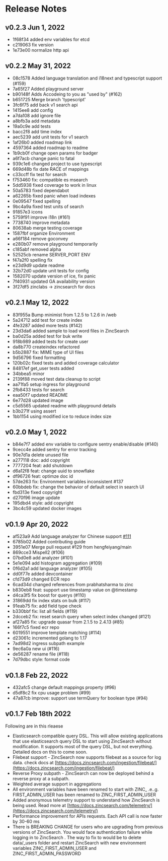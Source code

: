 # Release Notes

## v0.2.3 Jun 1, 2022

- 1f68f34 added env variables for etcd
- c219063 fix version
- 1e73e00 normalize http api

## v0.2.2 May 31, 2022

- 08c1578 Added language translation and i18next and typescript support (#159)
- 7a65f27 Added playground server
- b90148f Adds Accodeing to you as "used by" (#162)
- b651725 Merge branch 'typescript'
- 3fc6f75 add back v1 search api
- 1415ee8 add config
- a7da108 add ignore file
- a8bfb3a add metadata
- 19a0c9e add tests
- bacc2f8 add time index
- aec5239 add unit tests for v1 search
- 1af26b0 added roadmap link
- 4597364 added roadmap to readme
- 1b9cb0f change open params for badger
- a6f7acb change panic to fatal
- 939c1e6 changed project to use typescript
- 669d48b fix date RACE of mappings
- c33ccff fix test for search
- f753460 fix: compatible es msearch
- 5dd5938 fixed coverage to work in linux
- 50a5783 fixed dependabot
- a62265b fixed panic when load indexes
- 0e09547 fixed spelling
- 9bc4a9a fixed test units of search
- 91857e3 icons
- 5759f91 improve i18n (#161)
- 7738740 improve metadata
- 80638ab merge testing coverage
- 1587fbf organize Environment
- a66f184 remove goconvey
- e280b07 remove playground temporarily
- c185abf removed alpha
- 52525cb rename SERVER_PORT ENV
- f47a2f0 spelling fix
- e23d9d9 update readme
- 32b72d0 update unit tests for config
- 1582070 update version of ice, fix panic
- 7f40931 updated GA availability version
- 3f27df5 zinclabs -> zincsearch for docs

## v0.2.1 May 12, 2022

- 83f955a Bump minimist from 1.2.5 to 1.2.6 in /web
- 5a24712 add test for create index
- 4fe3287 added more tests (#142)
- 23d3da6 added sample to load word files in ZincSearch
- ba0d25a added test for buk write
- 918b989 added tests for create user
- da8b770 createindex refactored
- b5b2887 fix: MIME type of UI files
- 9d56796 fixed formatting
- 120b02c fixed tests and added coverage calculator
- 84817ef get_user tests added
- 34bbea5 minor
- 2139f88 moved test data cleanup to script
- aa71fa5 setup ingress for playground
- 2fb8433 tests for search
- eaa50f7 updated README
- 6e77d28 updated image
- c5d5565 updated readme with playground details
- b3b271f using assert
- 1bb1154 using modified ice to reduce index size

## v0.2.0 May 1, 2022

- b84e7f7 added env variable to configure sentry enable/disable (#140)
- 9cecc4e added sentry for error tracking
- 90e7d1a delete unused file
- a277118 doc: add copyright
- 7777204 feat: add shutdown
- d6a12f8 feat: change uuid to snowflake
- df96726 feat: optimze doc id
- 57de263 fix: Environment variables inconsistent #137
- 60bbdeb fix: change the behavior of default select in search UI
- fbd313e fixed copyright
- d270f96 image update
- 195dbd4 style: add copyright
- 3bc4c59 updated docker images

## v0.1.9 Apr 20, 2022

- af523a9 Add language analyzer for Chinese support [#111](https://github.com/zinclabs/zinc/pull/111)
- 6785b02 Added contributing guide
- 3951e07 Merge pull request #129 from hengfeiyang/main
- 869cce3 Mispell2 (#106)
- 07bd0e8 add analyzer (#101)
- 5e1e094 add histogram aggregation (#109)
- 0f6d2a1 add language analyzer (#105)
- dd0f77e added devcontainer
- cfd73d9 changed ECR repo
- 6cad34d changed references from prabhatsharma to zinc
- b830eb8 feat: support use timestamp value on @timestamp
- d4ca3f5 fix boost for querys (#110)
- 31869dd fix index stats on bulk (#117)
- 91eab75 fix: add field type check
- b330bbf fix: list all fields (#119)
- 2dcceb2 fix: reset search query when select index changed (#121)
- af27a85 fix: upgrade quasar from 2.1.5 to 2.4.13 (#85)
- 166f7c5 fixed ecr repo
- 6019551 improve template matching (#114)
- d23061c incremented golang to 1.17
- 7ad98d2 ingress subpath example
- 9ec6a0a new ui (#116)
- de56287 rename file (#118)
- 7d79dbc style: format code

## v0.1.8 Feb 22, 2022

- 432afc5 change default mappings property (#96)
- d5df8c2 fix cpu usage problem (#99)
- 47a87cb improve: support use termQuery for boolean type (#94)

## v0.1.7 Feb 18th 2022

Following are in this rleaese

- Elasticsearch compatible query DSL. This will allow existing applications that use elasticsearch query DSL to start using ZincSearch without modification. It supports most of the query DSL, but not everything. Detailed docs on this to come soon.
- Filebeat support - ZincSearch now supports filebeat as a source for log data. check docs at [https://docs.zincsearch.com/ingestion/filebeat/](https://docs.zincsearch.com/ingestion/filebeat/)
- Reverse Proxy subpath - ZincSearch can now be deployed behind a reverse proxy at a subpath.
- Weighted average support in aggregations
- All environment variables have been renamed to start with ZINC_ .e..g. FIRST_ADMIN_USER has been renamed to ZINC_FIRST_ADMIN_USER
- Added anonymous telemetry support to understand how ZincSearch is being used. Read more at [https://docs.zincsearch.com/telemetry/](https://docs.zincsearch.com/telemetry/)
- Performance improvement for APIs requests. Each API call is now faster by 30-60 ms
- There is BREAKING CHANGE for users who are upgrading from previous versions of ZincSearch. You would face authentication failure while logging in to ZincSearch . The way to fix to would be to delete data/_users folder and restart ZincSearch with new environment variables ZINC_FIRST_ADMIN_USER and ZINC_FIRST_ADMIN_PASSWORD
